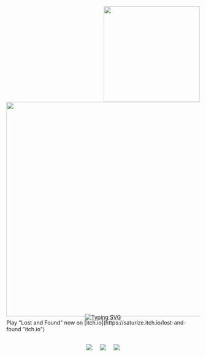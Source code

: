 <img src="https://i.imgur.com/4jSLUHF.png" width="250" align="right" />

<a href="https://discord.com/users/1272945881603244163"><img src="https://lanyard.cnrad.dev/api/1272945881603244163?bg=000000&showDisplayName=false&hideDecoration=false&hideBadges=false&hideActivity=true&hideSpotify=false&idleMessage=fff&hideProfile=false&hideStatus=false&hideTimestamp=false" width="560" style="margin: 0 0 -20px;"/></a>

<p align="center">
  <a href="https://git.io/typing-svg"><img src="https://readme-typing-svg.demolab.com?font=Tiny5&size=30&letterSpacing=8px&pause=1000&color=DF3133&vCenter=true&width=435&lines=game+dev+%26+streamer" alt="Typing SVG" style="margin: 0 0 -20px;"/></a>
  <br/>
</p>
Play "Lost and Found" now on [itch.io](https://saturize.itch.io/lost-and-found "itch.io")

  <p align="center"><br/><a href="https://www.twitch.tv/saturize"><img src="https://img.shields.io/badge/twitch-000000" style="margin: 0 10px;" /></a><a href="https://discord.com/invite/saturize"><img src="https://img.shields.io/badge/discord-000000" style="margin: 0 10px;" /></a><a href="https://www.tiktok.com/@saturize"><img src="https://img.shields.io/badge/tiktok-000000" style="margin: 0 10px;" /></a>
  </p>
